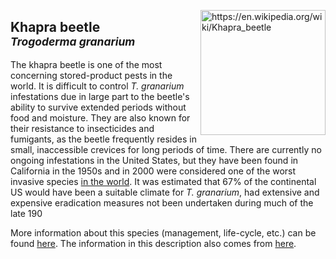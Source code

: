 <img 
title="https://en.wikipedia.org/wiki/Khapra_beetle"
src="https://upload.wikimedia.org/wikipedia/commons/f/fc/Khapra_beetle.jpg" 
height="200"
class="center"
align="right">

## Khapra beetle <br><sup>*Trogoderma granarium*</sup>

The khapra beetle is one of the most concerning stored-product pests in the world. It is difficult to control _T. granarium_ infestations due in large part to the beetle's ability to survive extended periods without food and moisture. They are also known for their resistance to insecticides and fumigants, as the beetle frequently resides in small, inaccessible crevices for long periods of time. There are currently no ongoing infestations in the United States, but they have been found in California in the 1950s and in 2000 were considered one of the worst invasive species [in the world](http://www.issg.org/pdf/publications/worst_100/english_100_worst.pdf). It was estimated that 67% of the continental US would have been a suitable climate for _T. granarium_, had extensive and expensive eradication measures not been undertaken during much of the late 190

More information about this species (management, life-cycle, etc.) can be found [here](http://entnemdept.ufl.edu/creatures/urban/beetles/khapra_beetle.htm). The information in this description also comes from [here](http://entnemdept.ufl.edu/creatures/urban/beetles/khapra_beetle.htm).

<!--stackedit_data:
eyJoaXN0b3J5IjpbMTk1NTM2NjU3MSwtMTIxNDcyMDI0MSwxND
cyNDgzMTgsNTc0OTY4Njk3LDExMjU4OTk4MTAsLTMzMTY0MTg2
Nl19
-->